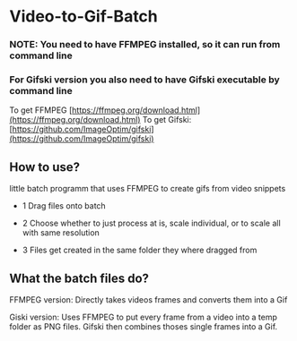 # Video-to-Gif-Batch
 
### NOTE: You need to have FFMPEG installed, so it can run from command line

### For Gifski version you also need to have Gifski executable by command line
To get FFMPEG [https://ffmpeg.org/download.html](https://ffmpeg.org/download.html)
To get Gifski: [https://github.com/ImageOptim/gifski](https://github.com/ImageOptim/gifski)
 
 
 ## How to use?
 
 little batch programm that uses FFMPEG to create gifs from video snippets
 
 * 1 Drag files onto batch
 
 * 2 Choose whether to just process at is, scale individual, or to scale all with same resolution
 
 * 3 Files get created in the same folder they where dragged from


## What the batch files do?

FFMPEG version: Directly takes videos frames and converts them into a Gif

Giski version: Uses FFMPEG to put every frame from a video into a temp folder as PNG files. Gifski then combines thoses single frames into a Gif.
